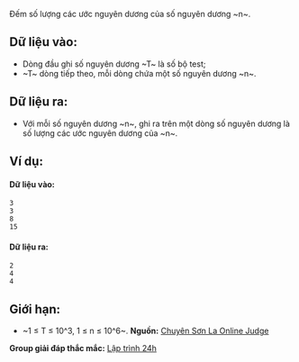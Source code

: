 Đếm số lượng các ước nguyên dương của số nguyên dương ~n~.

## Dữ liệu vào:
- Dòng đầu ghi số nguyên dương ~T~ là số bộ test;
- ~T~ dòng tiếp theo, mỗi dòng chứa một số nguyên dương ~n~.

## Dữ liệu ra:
- Với mỗi số nguyên dương ~n~, ghi ra trên một dòng số nguyên dương là số lượng các ước nguyên dương của ~n~.

## Ví dụ:
#### Dữ liệu vào:
```
3
3
8
15
```

#### Dữ liệu ra:
```
2
4
4
```

## Giới hạn:
- ~1 ≤ T ≤ 10^3, 1 ≤ n ≤ 10^6~.
**Nguồn:** [Chuyên Sơn La Online Judge](http://csloj.ddns.net/)

**Group giải đáp thắc mắc:** [Lập trình 24h](https://www.facebook.com/groups/1386904321519984)